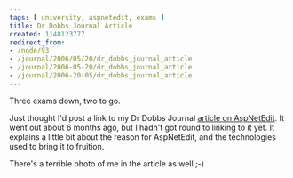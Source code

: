 ```yaml
---
tags: [ university, aspnetedit, exams ]
title: Dr Dobbs Journal Article
created: 1148123777
redirect_from:
- /node/93
- /journal/2006/05/20/dr_dobbs_journal_article
- /journal/2006-05-20/dr_dobbs_journal_article
- /journal/2006-20-05/dr_dobbs_journal_article
---
```

Three exams down, two to go.

Just thought I'd post a link to my Dr Dobbs Journal [article on
AspNetEdit](http://www.ddj.com/184406383#0601ds1). It went out about 6 months
ago, but I hadn't got round to linking to it yet. It explains a little bit about
the reason for AspNetEdit, and the technologies used to bring it to fruition.

There's a terrible photo of me in the article as well ;-)